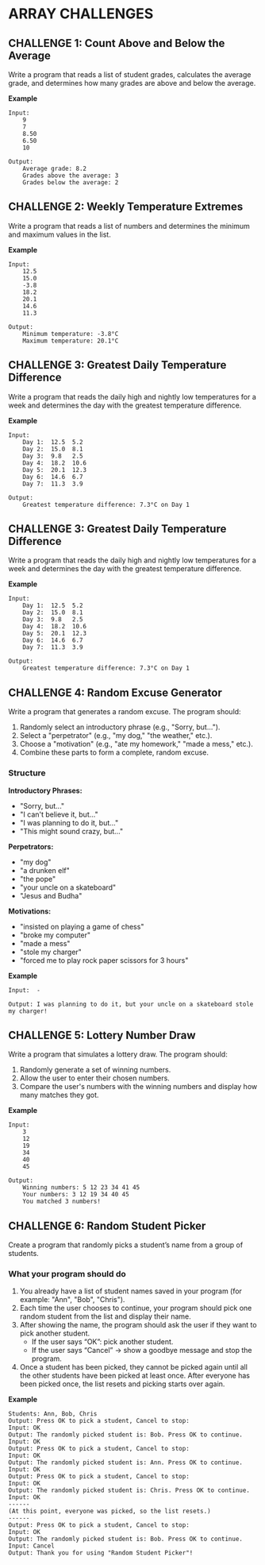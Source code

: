 # ARRAY CHALLENGES

## CHALLENGE 1: Count Above and Below the Average
Write a program that reads a list of student grades, calculates the average grade, and determines how many grades are above and below the average.

**Example** 
```
Input: 
    9
    7
    8.50
    6.50
    10

Output: 
    Average grade: 8.2
    Grades above the average: 3
    Grades below the average: 2
```


## CHALLENGE 2: Weekly Temperature Extremes
Write a program that reads a list of numbers and determines the minimum and maximum values in the list.

**Example** 
```
Input:  
    12.5  
    15.0  
    -3.8  
    18.2  
    20.1  
    14.6  
    11.3  

Output:  
    Minimum temperature: -3.8°C  
    Maximum temperature: 20.1°C 
```


## CHALLENGE 3: Greatest Daily Temperature Difference
Write a program that reads the daily high and nightly low temperatures for a week and determines the day with the greatest temperature difference.

**Example** 
```
Input:  
    Day 1:  12.5  5.2  
    Day 2:  15.0  8.1  
    Day 3:  9.8   2.5  
    Day 4:  18.2  10.6  
    Day 5:  20.1  12.3  
    Day 6:  14.6  6.7  
    Day 7:  11.3  3.9

Output:  
    Greatest temperature difference: 7.3°C on Day 1  
```


## CHALLENGE 3: Greatest Daily Temperature Difference
Write a program that reads the daily high and nightly low temperatures for a week and determines the day with the greatest temperature difference.

**Example** 
```
Input:  
    Day 1:  12.5  5.2  
    Day 2:  15.0  8.1  
    Day 3:  9.8   2.5  
    Day 4:  18.2  10.6  
    Day 5:  20.1  12.3  
    Day 6:  14.6  6.7  
    Day 7:  11.3  3.9

Output:  
    Greatest temperature difference: 7.3°C on Day 1  
```


## CHALLENGE 4: Random Excuse Generator
Write a program that generates a random excuse. The program should:
1. Randomly select an introductory phrase (e.g., "Sorry, but...").
2. Select a "perpetrator" (e.g., "my dog," "the weather," etc.).
3. Choose a "motivation" (e.g., "ate my homework," "made a mess," etc.).
4. Combine these parts to form a complete, random excuse.

### Structure
**Introductory Phrases:**
- "Sorry, but..."
- "I can't believe it, but..."
- "I was planning to do it, but..."
- "This might sound crazy, but..."

**Perpetrators:**
- "my dog"
- "a drunken elf"
- "the pope"
- "your uncle on a skateboard"
- "Jesus and Budha"

**Motivations:**
- "insisted on playing a game of chess"
- "broke my computer"
- "made a mess"
- "stole my charger"
- "forced me to play rock paper scissors for 3 hours"

**Example** 
```
Input:  - 

Output: I was planning to do it, but your uncle on a skateboard stole my charger! 
```


## CHALLENGE 5: Lottery Number Draw
Write a program that simulates a lottery draw. The program should:

1. Randomly generate a set of winning numbers.
2. Allow the user to enter their chosen numbers.
3. Compare the user's numbers with the winning numbers and display how many matches they got.

**Example** 
```
Input: 
    3
    12
    19
    34
    40
    45

Output:
    Winning numbers: 5 12 23 34 41 45  
    Your numbers: 3 12 19 34 40 45  
    You matched 3 numbers!  
```

## CHALLENGE 6: Random Student Picker
Create a program that randomly picks a student’s name from a group of students.

### What your program should do ###
1. You already have a list of student names saved in your program (for example: "Ann", "Bob", "Chris").
2. Each time the user chooses to continue, your program should pick one random student from the list and display their name.
3. After showing the name, the program should ask the user if they want to pick another student.
    - If the user says “OK”: pick another student.
    - If the user says “Cancel” → show a goodbye message and stop the program.
4. Once a student has been picked, they cannot be picked again until all the other students have been picked at least once. After everyone has been picked once, the list resets and picking starts over again.

**Example** 
```
Students: Ann, Bob, Chris
Output: Press OK to pick a student, Cancel to stop:
Input: OK
Output: The randomly picked student is: Bob. Press OK to continue.
Input: OK
Output: Press OK to pick a student, Cancel to stop:
Input: OK
Output: The randomly picked student is: Ann. Press OK to continue.
Input: OK
Output: Press OK to pick a student, Cancel to stop:
Input: OK
Output: The randomly picked student is: Chris. Press OK to continue.
Input: OK
------
(At this point, everyone was picked, so the list resets.)
------
Output: Press OK to pick a student, Cancel to stop:
Input: OK
Output: The randomly picked student is: Bob. Press OK to continue.
Input: Cancel
Output: Thank you for using "Random Student Picker"!
```